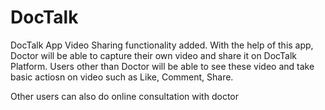 # DocTalk
DocTalk App
Video Sharing functionality added. With the help of this app, Doctor will be able to capture their own video and share it on DocTalk Platform.
Users other than Doctor will be able to see these video and take basic actiosn on video such as Like, Comment, Share.

Other users can also do online consultation with doctor
